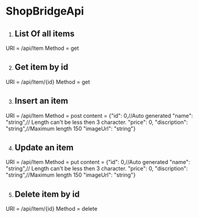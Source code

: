 # ShopBridgeApi
1. ## List Of all items
URI = /api/Item
Method = get

2. ## Get item by id
URI = /api/Item/{id}
Method = get

3. ## Insert an item
URI = /api/Item
Method = post
content = {"id": 0,//Auto generated
    "name": "string",// Length can't be less then 3 character.
    "price": 0,
    "discription": "string",//Maximum length 150
    "imageUrl": "string"}
    
4. ## Update an item
URI = /api/Item
Method = put
content = {"id": 0,//Auto generated
    "name": "string",// Length can't be less then 3 character.
    "price": 0,
    "discription": "string",//Maximum length 150
    "imageUrl": "string"}
    
5. ## Delete item by id
URI = /api/Item/{id}
Method = delete
